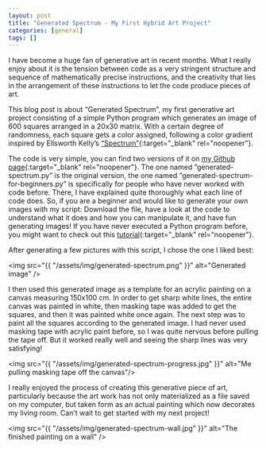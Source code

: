 ```yaml
---
layout: post
title: "Generated Spectrum - My First Hybrid Art Project"
categories: [general]
tags: []
---
```


I have become a huge fan of generative art in recent months. What I really enjoy about it is the tension between code as a very stringent structure and sequence of mathematically precise instructions, and the creativity that lies in the arrangement of these instructions to let the code produce pieces of art. 

This blog post is about “Generated Spectrum”, my first generative art project consisting of a simple Python program which generates an image of 600 squares arranged in a 20x30 matrix. With a certain degree of randomness, each square gets a color assigned, following a color gradient inspired by Ellsworth Kelly’s [“Spectrum”](https://www.sfmoma.org/artwork/99.353/){:target="_blank" rel="noopener"}. 

The code is very simple, you can find two versions of it on [my Github page](https://github.com/tgupper/generated-spectrum){:target="_blank" rel="noopener"}. The one named ”generated-spectrum.py” is the original version, the one named “generated-spectrum-for-beginners.py” is specifically for people who have never worked with code before. There, I have explained quite thoroughly what each line of code does. So, if you are a beginner and would like to generate your own images with my script: Download the file, have a look at the code to understand what it does and how you can manipulate it, and have fun generating images! If you have never executed a Python program before, you might want to check out this [tutorial](https://pythonbasics.org/execute-python-scripts/){:target="_blank" rel="noopener"}.

After generating a few pictures with this script, I chose the one I liked best:

<img src="{{ "/assets/img/generated-spectrum.png" }}" alt="Generated image" />

I then used this generated image as a template for an acrylic painting on a canvas measuring 150x100 cm. In order to get sharp white lines, the entire canvas was painted in white, then masking tape was added to get the squares, and then it was painted white once again. The next step was to paint all the squares according to the generated image. I had never used masking tape with acrylic paint before, so I was quite nervous before pulling the tape off. But it worked really well and seeing the sharp lines was very satisfying!

<img src="{{ "/assets/img/generated-spectrum-progress.jpg" }}" alt="Me pulling masking tape off the canvas"/>

I really enjoyed the process of creating this generative piece of art, particularly because the art work has not only materialized as a file saved on my computer, but taken form as an actual painting which now decorates my living room. Can’t wait to get started with my next project!

<img src="{{ "/assets/img/generated-spectrum-wall.jpg" }}" alt="The finished painting on a wall" />